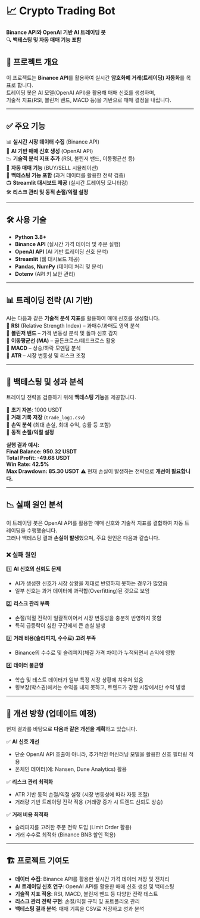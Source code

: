 # 📈 Crypto Trading Bot  
**Binance API와 OpenAI 기반 AI 트레이딩 봇**  
🔍 **백테스팅 및 자동 매매 기능 포함**  

## 📌 프로젝트 개요  
이 프로젝트는 **Binance API**를 활용하여 실시간 **암호화폐 거래(트레이딩) 자동화**를 목표로 합니다.  
트레이딩 봇은 AI 모델(OpenAI API)을 활용해 매매 신호를 생성하며,  
기술적 지표(RSI, 볼린저 밴드, MACD 등)을 기반으로 매매 결정을 내립니다.  

---

## ✅ 주요 기능  

📊 **실시간 시장 데이터 수집** (Binance API)  
🤖 **AI 기반 매매 신호 생성** (OpenAI API)  
📉 **기술적 분석 지표 추가** (RSI, 볼린저 밴드, 이동평균선 등)  
🏦 **자동 매매 기능** (BUY/SELL 시뮬레이션)  
🧪 **백테스팅 기능 포함** (과거 데이터를 활용한 전략 검증)  
📺 **Streamlit 대시보드 제공** (실시간 트레이딩 모니터링)  
🛠 **리스크 관리 및 동적 손절/익절 설정**  

---

## 🛠 사용 기술  

- **Python 3.8+**  
- **Binance API** (실시간 가격 데이터 및 주문 실행)  
- **OpenAI API** (AI 기반 트레이딩 신호 분석)  
- **Streamlit** (웹 대시보드 제공)  
- **Pandas, NumPy** (데이터 처리 및 분석)  
- **Dotenv** (API 키 보안 관리)  

---

## 📊 트레이딩 전략 (AI 기반)  

AI는 다음과 같은 **기술적 분석 지표**를 활용하여 매매 신호를 생성합니다.  
🔹 **RSI** (Relative Strength Index) – 과매수/과매도 영역 분석  
🔹 **볼린저 밴드** – 가격 변동성 분석 및 돌파 신호 감지  
🔹 **이동평균선 (MA)** – 골든크로스/데드크로스 활용  
🔹 **MACD** – 상승/하락 모멘텀 분석  
🔹 **ATR** – 시장 변동성 및 리스크 조정  

---

## 🚀 백테스팅 및 성과 분석  

트레이딩 전략을 검증하기 위해 **백테스팅 기능**을 제공합니다.  

🔹 **초기 자본**: 1000 USDT  
🔹 **거래 기록 저장** (`trade_log1.csv`)  
🔹 **손익 분석** (최대 손실, 최대 수익, 승률 등 포함)  
🔹 **동적 손절/익절 설정**  

**실행 결과 예시:**  
**Final Balance: 950.32 USDT  
Total Profit: -49.68 USDT  
Win Rate: 42.5%  
Max Drawdown: 85.30 USDT**
⚠️ 현재 손실이 발생하는 전략으로 **개선이 필요합니다.**  

---

## 📉 실패 원인 분석  

이 트레이딩 봇은 OpenAI API를 활용한 매매 신호와 기술적 지표를 결합하여 자동 트레이딩을 수행했습니다.  
그러나 백테스팅 결과 **손실이 발생**했으며, 주요 원인은 다음과 같습니다.  

### ❌ 실패 원인  
1️⃣ **AI 신호의 신뢰도 문제**  
   - AI가 생성한 신호가 시장 상황을 제대로 반영하지 못하는 경우가 많았음  
   - 일부 신호는 과거 데이터에 과적합(Overfitting)된 것으로 보임  

2️⃣ **리스크 관리 부족**  
   - 손절/익절 전략이 일괄적이어서 시장 변동성을 충분히 반영하지 못함  
   - 특히 급등락이 심한 구간에서 큰 손실 발생  

3️⃣ **거래 비용(슬리피지, 수수료) 고려 부족**  
   - Binance의 수수료 및 슬리피지(체결 가격 차이)가 누적되면서 손익에 영향  

4️⃣ **데이터 불균형**  
   - 학습 및 테스트 데이터가 일부 특정 시장 상황에 치우쳐 있음  
   - 횡보장(박스권)에서는 수익을 내지 못하고, 트렌드가 강한 시장에서만 수익 발생  

---

## 🔄 개선 방향 (업데이트 예정)  

현재 결과를 바탕으로 **다음과 같은 개선을 계획**하고 있습니다.  

✅ **AI 신호 개선**  
   - 단순 OpenAI API 호출이 아니라, 추가적인 머신러닝 모델을 활용한 신호 필터링 적용  
   - 온체인 데이터(예: Nansen, Dune Analytics) 활용  

✅ **리스크 관리 최적화**  
   - ATR 기반 동적 손절/익절 설정 (시장 변동성에 따라 자동 조절)  
   - 거래량 기반 트레이딩 전략 적용 (거래량 증가 시 트렌드 신뢰도 상승)  

✅ **거래 비용 최적화**  
   - 슬리피지를 고려한 주문 전략 도입 (Limit Order 활용)  
   - 거래 수수료 최적화 (Binance BNB 할인 적용)  

---

## 🏗️ 프로젝트 기여도  
- **데이터 수집**: Binance API를 활용한 실시간 가격 데이터 저장 및 전처리  
- **AI 트레이딩 신호 연구**: OpenAI API를 활용한 매매 신호 생성 및 백테스팅  
- **기술적 지표 적용**: RSI, MACD, 볼린저 밴드 등 다양한 전략 테스트  
- **리스크 관리 전략 구현**: 손절/익절 규칙 및 포트폴리오 관리  
- **백테스팅 결과 분석**: 매매 기록을 CSV로 저장하고 성과 분석  
